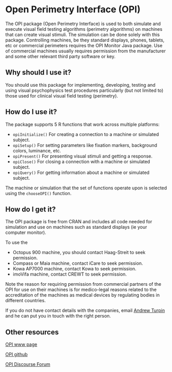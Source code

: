 # Open Perimetry Interface (OPI)

The OPI package (Open Perimetry Interface) is used to both simulate and execute visual field testing 
algorithms (perimetry algorithms) on machines that can create visual stimuli. 
The simulation can be done solely with this package. Controlling machines, be they standard 
displays, phones, tablets, etc or commercial perimeters 
requires the OPI Monitor Java package. Use of commercial machines usually requires permission 
from the manufacturer and some other relevant third party software or key.

## Why should I use it?

You should use this package for implementing, developing, testing and using visual 
psychophysics test procedures particularly (but not limited to) those used for 
clinical visual field testing (perimetry).

## How do I use it?

The package supports 5 R functions that work across multiple platforms: 
 * `opiInitialize()` For creating a connection to a machine or simulated subject.
 * `opiSetup()` For setting parameters like fixation markers, background colors, luminance, etc.
 * `opiPresent()` For presenting visual stimuli and getting a response.
 * `opiClose()` For closing a connection with a machine or simulated subject.
 * `opiQuery()` For getting information about a machine or simulated subject.

The machine or simulation that the set of functions operate upon is selected using the `chooseOPI()` function.

## How do I get it?

The OPI package is free from CRAN and includes all code needed for simulation and use on 
machines such as standard displays (ie your computer monitor). 

To use the 
 * Octopus 900 machine, you should contact Haag-Streit to seek permission.
 * Compass or Maia machine, contact iCare to seek permission.
 * Kowa AP7000 machine, contact Kowa to seek permission.
 * imoVifa machine, contact CREWT to seek permission.

Note the reason for requiring permission from commercial partners of the OPI
for use on their machines is for medico-legal reasons related to the 
accreditation of the machines as medical devices by regulating bodies in 
different countries.  

If you do not have contact details with the companies, email 
[Andrew Turpin](mailto:andrew.turpin@lei.org.au)
and he can put you in touch with the right person.

## Other resources

[OPI www page](https://perimetry.org/opi)

[OPI github](https://github.com/turpinandrew/OPI)

[OPI Discourse Forum](https://openperimetry.org/)